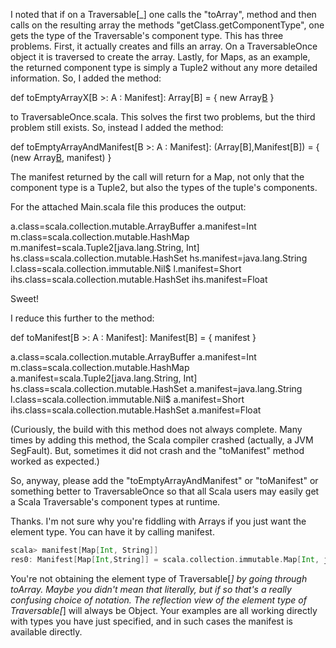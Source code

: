 I noted that if on a Traversable[_] one calls
the "toArray", method and then calls on the
resulting array the methods "getClass.getComponentType",
one gets the type of the Traversable's component type.
This has three problems. First, it actually creates and
fills an array. On a TraversableOnce object it is
traversed to create the array. Lastly, for Maps,
as an example, the returned component type is simply
a Tuple2 without any more detailed information.
So, I added the method:


  def toEmptyArrayX[B >: A : Manifest]: Array[B] = {
    new Array[B](0)
  }

to TraversableOnce.scala. This solves the first two
problems, but the third problem still exists.
So, instead I added the method:

  def toEmptyArrayAndManifest[B >: A : Manifest]: (Array[B],Manifest[B]) = {
    (new Array[B](0), manifest)
  }

The manifest returned by the call will return for a Map, not
only that the component type is a Tuple2, but also the types
of the tuple's components.

For the attached Main.scala file this produces the output:

a.class=scala.collection.mutable.ArrayBuffer
a.manifest=Int
m.class=scala.collection.mutable.HashMap
m.manifest=scala.Tuple2[java.lang.String, Int]
hs.class=scala.collection.mutable.HashSet
hs.manifest=java.lang.String
l.class=scala.collection.immutable.Nil$
l.manifest=Short
ihs.class=scala.collection.mutable.HashSet
ihs.manifest=Float

Sweet!

I reduce this further to the method:

  def toManifest[B >: A : Manifest]: Manifest[B] = {
    manifest
  }

a.class=scala.collection.mutable.ArrayBuffer
a.manifest=Int
m.class=scala.collection.mutable.HashMap
a.manifest=scala.Tuple2[java.lang.String, Int]
hs.class=scala.collection.mutable.HashSet
a.manifest=java.lang.String
l.class=scala.collection.immutable.Nil$
a.manifest=Short
ihs.class=scala.collection.mutable.HashSet
a.manifest=Float

(Curiously, the build with this method does not always complete.
Many times by adding this method, the Scala compiler crashed
(actually, a JVM SegFault). But, sometimes
it did not crash and the "toManifest" method worked as expected.)

So, anyway, please add the "toEmptyArrayAndManifest" or
"toManifest" or something better to TraversableOnce so that all
Scala users may easily get a Scala Traversable's component types
at runtime.

Thanks.
I'm not sure why you're fiddling with Arrays if you just want the element type.  You can have it by calling manifest.
```scala
scala> manifest[Map[Int, String]]
res0: Manifest[Map[Int,String]] = scala.collection.immutable.Map[Int, java.lang.String]
```
You're not obtaining the element type of Traversable[_] by going through toArray.  Maybe you didn't mean that literally, but if so that's a really confusing choice of notation.  The reflection view of the element type of Traversable[_] will always be Object.  Your examples are all working directly with types you have just specified, and in such cases the manifest is available directly.
